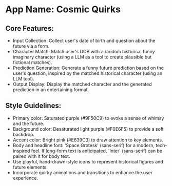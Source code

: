 # **App Name**: Cosmic Quirks

## Core Features:

- Input Collection: Collect user's date of birth and question about the future via a form.
- Character Match: Match user's DOB with a random historical funny imaginary character (using a LLM as a tool to create plausible but fictional matches).
- Prediction Generation: Generate a funny future prediction based on the user's question, inspired by the matched historical character (using an LLM tool).
- Output Display: Display the matched character and the generated prediction in an entertaining format.

## Style Guidelines:

- Primary color: Saturated purple (#9F50C9) to evoke a sense of whimsy and the future.
- Background color: Desaturated light purple (#F0E6F5) to provide a soft backdrop.
- Accent color: Bright pink (#E639C3) to draw attention to key elements.
- Body and headline font: 'Space Grotesk' (sans-serif) for a modern, tech-inspired feel. If long-form text is anticipated, 'Inter' (sans-serif) can be paired with it for body text.
- Use playful, hand-drawn-style icons to represent historical figures and future elements.
- Incorporate quirky animations and transitions to enhance the user experience.